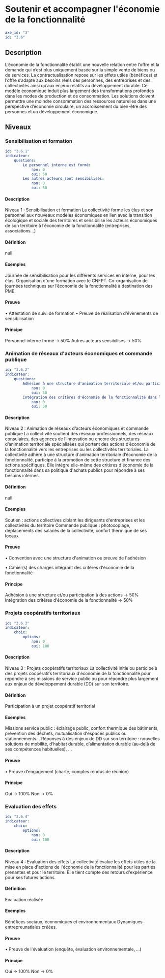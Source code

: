 # Soutenir et accompagner l'économie de la fonctionnalité
```yaml
axe_id: "3"
id: "3.6"
```
## Description
L’économie de la fonctionnalité établit une nouvelle relation entre l’offre et la demande qui n’est plus uniquement basée sur la simple vente de biens ou de services. La contractualisation repose sur les effets utiles (bénéfices) et l’offre s’adapte aux besoins réels des personnes, des entreprises et des collectivités ainsi qu’aux enjeux relatifs au développement durable. Ce modèle économique induit plus largement des transformations profondes dans les modes de production et de consommation. Les solutions doivent permettre une moindre consommation des ressources naturelles dans une perspective d’économie circulaire, un accroissement du bien-être des personnes et un développement économique. 

## Niveaux
### Sensibilisation et formation
```yaml
id: "3.6.1"
indicateur: 
    questions: 
        Le personnel interne est formé: 
            non: 0
            oui: 50
        Les autres acteurs sont sensibilisés: 
            non: 0
            oui: 50
```

#### Description
Niveau 1 : Sensibilisation et formation
La collectivité forme les élus et son personnel aux nouveaux modèles économiques en lien avec la transition écologique et sociale des territoires et sensibilise les acteurs économiques de son territoire à l’économie de la fonctionnalité (entreprises, associations…)  

#### Définition
null

#### Exemples
Journée de sensibilisation pour les différents services en interne, pour les élus. Organisation d'une formation avec le CNFPT.
Co-organisation de journées techniques sur l’économie de la fonctionnalité à destination des PME.

#### Preuve
• Attestation de suivi de formation
• Preuve de réalisation d'évènements de sensibilisation

#### Principe
Personnel interne formé → 50%
Autres acteurs sensibilisés → 50%


### Animation de réseaux d'acteurs économiques et commande publique
```yaml
id: "3.6.2"
indicateur: 
    questions: 
        Adhésion à une structure d'animation territoriale et/ou participation à des actions vers les acteurs économiques: 
            non: 0
            oui: 50
        Intégration des critères d'économie de la fonctionnalité dans les pratiques et cahiers des charges: 
            non: 0
            oui: 50
```

#### Description
Niveau 2 : Animation de réseaux d'acteurs économiques et commande publique
La collectivité soutient des réseaux professionnels, des réseaux consulaires, des agences de l’innovation ou encore des structures d’animation territoriale spécialisées qui portent des actions d’économie de la fonctionnalité vers les entreprises ou les collectivités territoriales.
La collectivité adhère à une structure d'animation territoriale d’économie de la fonctionnalité, participe à la promotion de cette structure et finance des actions spécifiques.
Elle intègre elle-même des critères d'économie de la fonctionnalité dans sa politique d'achats publics pour répondre à ses besoins internes.

#### Définition
null

#### Exemples
Soutien : actions collectives ciblant les dirigeants d'entreprises et les collectivités du territoire
Commande publique : photocopiage, déplacements des salariés de la collectivité, confort thermique de ses locaux

#### Preuve
• Convention avec une structure d'animation ou preuve de l'adhésion

• Cahier(s) des charges intégrant des critères d'économie de la fonctionnalité

#### Principe
Adhésion à une structure et/ou participation à des actions → 50%
Intégration des critères d'économie de la fonctionnalité → 50%


### Projets coopératifs territoriaux
```yaml
id: "3.6.3"
indicateur: 
    choix: 
        options: 
            non: 0
            oui: 100
```

#### Description
Niveau 3 : Projets coopératifs territoriaux
La collectivité initie ou participe à des projets coopératifs territoriaux d'économie de la fonctionnalité pour répondre à ses missions de service public ou pour répondre plus largement aux enjeux de développement durable (DD) sur son territoire.

#### Définition
Participation à un projet coopératif territorial

#### Exemples
Missions service public : éclairage public, confort thermique des bâtiments, prévention des déchets, mutualisation d'espaces publics ou stationnements…
Réponses à des enjeux de DD sur son territoire : nouvelles solutions de mobilité, d’habitat durable, d’alimentation durable (au-delà de ses compétences habituelles), …

#### Preuve
• Preuve d'engagement (charte, comptes rendus de réunion)

#### Principe
Oui → 100%
Non → 0%


### Evaluation des effets
```yaml
id: "3.6.4"
indicateur: 
    choix: 
        options: 
            non: 0
            oui: 100
```

#### Description
Niveau 4 : Evaluation des effets
La collectivité évalue les effets utiles de la mise en place d'actions de l'économie de la fonctionnalité pour les parties prenantes et pour le territoire. Elle tient compte des retours d'expérience pour ses futures actions.

#### Définition
Evaluation réalisée

#### Exemples
Bénéfices sociaux, économiques et environnementaux
Dynamiques entrepreunatiales créées.

#### Preuve
• Preuve de l'évaluation (enquête, évaluation environnementale, …)

#### Principe
Oui → 100%
Non → 0%


